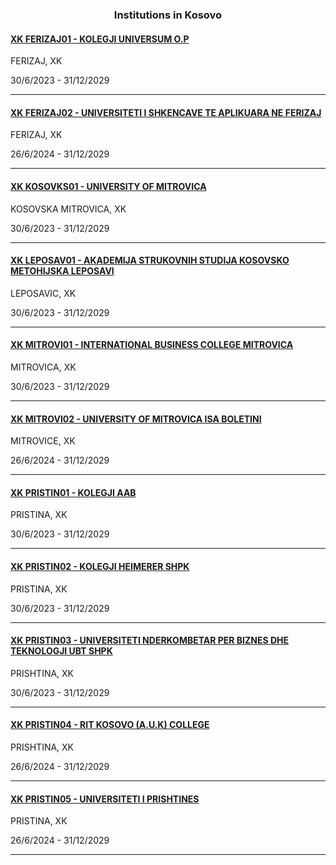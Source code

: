 <h3 align="center">Institutions in Kosovo</h3>

<h4><a href="//www.universum-ks.org" target="_blank">XK FERIZAJ01 - KOLEGJI UNIVERSUM O.P</a></h4>
FERIZAJ, XK

30/6/2023 - 31/12/2029

---
<h4><a href="//www.ushaf.net" target="_blank">XK FERIZAJ02 - UNIVERSITETI I SHKENCAVE TE APLIKUARA NE FERIZAJ</a></h4>
FERIZAJ, XK

26/6/2024 - 31/12/2029

---
<h4><a href="//www.pr.ac.rs" target="_blank">XK KOSOVKS01 - UNIVERSITY OF MITROVICA</a></h4>
KOSOVSKA MITROVICA, XK

30/6/2023 - 31/12/2029

---
<h4><a href="https://www.akademijakm.edu.rs/" target="_blank">XK LEPOSAV01 - AKADEMIJA STRUKOVNIH STUDIJA KOSOVSKO METOHIJSKA LEPOSAVI</a></h4>
LEPOSAVIC, XK

30/6/2023 - 31/12/2029

---
<h4><a href="//www.ibcmitrovica.eu" target="_blank">XK MITROVI01 - INTERNATIONAL BUSINESS COLLEGE MITROVICA</a></h4>
MITROVICA, XK

30/6/2023 - 31/12/2029

---
<h4><a href="//www.umib.net" target="_blank">XK MITROVI02 - UNIVERSITY OF MITROVICA ISA BOLETINI</a></h4>
MITROVICE, XK

26/6/2024 - 31/12/2029

---
<h4><a href="https://aab-edu.net/" target="_blank">XK PRISTIN01 - KOLEGJI AAB</a></h4>
PRISTINA, XK

30/6/2023 - 31/12/2029

---
<h4><a href="https://kolegji-heimerer.eu/sq/ballina/" target="_blank">XK PRISTIN02 - KOLEGJI HEIMERER SHPK</a></h4>
PRISTINA, XK

30/6/2023 - 31/12/2029

---
<h4><a href="//www.ubt-uni.net" target="_blank">XK PRISTIN03 - UNIVERSITETI NDERKOMBETAR PER BIZNES DHE TEKNOLOGJI UBT SHPK</a></h4>
PRISHTINA, XK

30/6/2023 - 31/12/2029

---
<h4><a href="https://kosovo.rit.edu/" target="_blank">XK PRISTIN04 - RIT KOSOVO (A.U.K) COLLEGE</a></h4>
PRISHTINA, XK

26/6/2024 - 31/12/2029

---
<h4><a href="//www.uni-pr.edu" target="_blank">XK PRISTIN05 - UNIVERSITETI I PRISHTINES</a></h4>
PRISTINA, XK

26/6/2024 - 31/12/2029

---